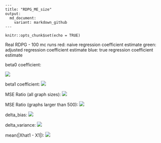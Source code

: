```
---
title: "RDPG_ME_size"
output:
  md_document:
    variant: markdown_github
---
```

```{r setup, include=FALSE}
knitr::opts_chunk$set(echo = TRUE)
```


Real RDPG - 100 mc runs
red: naive regression coefficient estimate
green: adjusted regression coefficient estimate
blue: true regression coefficient estimate

beta0 coefficient:


![](RDPG_ME_size_files/figure-markdown_github/beta0_size.jpg)

beta1 coefficient:
![](RDPG_ME_size_files/figure-markdown_github/beta1_size.jpg)

MSE Ratio (all graph sizes):
![](RDPG_ME_size_files/figure-markdown_github/beta_real_strc_mse_size.jpg)

MSE Ratio (graphs larger than 500):
![](RDPG_ME_size_files/figure-markdown_github/beta_real_strc_mse_size_500.jpg)

delta_bias:
![](RDPG_ME_size_files/figure-markdown_github/delta_bias_real_strc_size.jpg)

delta_variance:
![](RDPG_ME_size_files/figure-markdown_github/delta_var_real_strc_size.jpg)

mean(|Xhat1 - X1|):
![](RDPG_ME_size_files/figure-markdown_github/Xhat1_bias_size.jpg)


